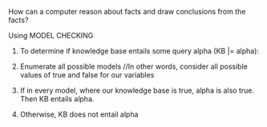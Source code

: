 How can a computer reason about facts and draw conclusions from the facts?

Using MODEL CHECKING

1. To determine if knowledge base entails some query alpha (KB |= alpha):

2. Enumerate all possible models //In other words, consider all possible values of true and false for our variables

3. If in every model, where our knowledge base is true, alpha is also true. Then KB entails alpha.

4. Otherwise, KB does not entail alpha


